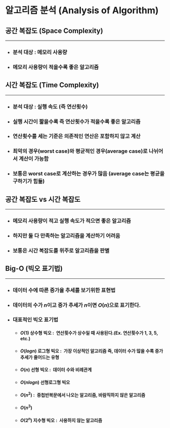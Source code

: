알고리즘 분석 (Analysis of Algorithm)
====================================
## 공간 복잡도 (Space Complexity)
-----------------------------------
* ### 분석 대상 : 메모리 사용량
* ### 메모리 사용량이 적을수록 좋은 알고리즘

## 시간 복잡도 (Time Complexity)
----------------------------------------
* ### 분석 대상 : **실행 속도** (즉 연산횟수)
* ### 실행 시간이 짧을수록 즉 연산횟수가 적을수록 좋은 알고리즘
* ### 연산횟수를 세는 기준은 의존적인 연산은 포함하지 않고 계산
* ### 최악의 경우(worst case)와 평균적인 경우(average case)로 나뉘어서 계산이 가능함
* ### 보통은 **worst case**로 계산하는 경우가 많음 (average case는 평균을 구하기가 힘듦)

## 공간 복잡도 vs 시간 복잡도
-----------------------------------------
* ### 메모리 사용량이 적고 실행 속도가 적으면 좋은 알고리즘
* ### 하지만 둘 다 만족하는 알고리즘을 계산하기 어려움
* ### 보통은 **시간 복잡도**를 위주로 알고리즘을 판별

## Big-O (빅오 표기법)
-----------------------------------------
* ### 데이터 수에 따른 증가율 추세를 보기위한 표현법
* ### 데이터의 수가 $n$이고 증가 추세가 $n$이면 $O(n)$으로 표기한다.
* ### 대표적인 빅오 표기법
    - #### $O(1)$ 상수형 빅오 :&nbsp; 연산횟수가 상수일 때 사용된다.(Ex. 연산횟수가 1, 3, 5, etc.)
    - #### $O(logn)$ 로그형 빅오 :&nbsp; 가장 이상적인 알고리즘 즉, 데이터 수가 많을 수록 증가 추세가 줄어드는 유형
    - #### $O(n)$ 선형 빅오 :&nbsp; 데이터 수와 비례관계
    - #### $O(nlogn)$ 선형로그형 빅오
    - #### $O(n^2)$ :&nbsp; 중첩반복문에서 나오는 알고리즘, 바람직하지 않은 알고리즘
    - #### $O(n^3)$
    - #### $O(2^n)$ 지수형 빅오 :&nbsp; 사용하지 않는 알고리즘